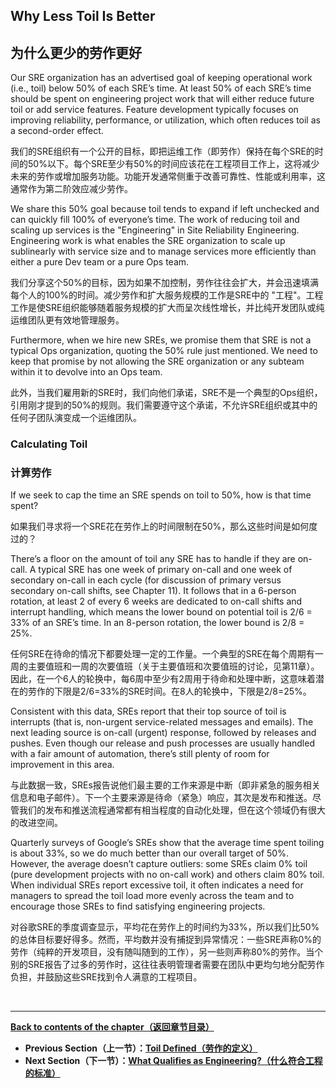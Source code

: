 ## **Why Less Toil Is Better**

## **为什么更少的劳作更好**

Our SRE organization has an advertised goal of keeping operational work (i.e., toil) below 50% of each SRE’s time. At least 50% of each SRE’s time should be spent on engineering project work that will either reduce future toil or add service features. Feature development typically focuses on improving reliability, performance, or utilization, which often reduces toil as a second-order effect.

我们的SRE组织有一个公开的目标，即把运维工作（即劳作）保持在每个SRE的时间的50%以下。每个SRE至少有50%的时间应该花在工程项目工作上，这将减少未来的劳作或增加服务功能。功能开发通常侧重于改善可靠性、性能或利用率，这通常作为第二阶效应减少劳作。

We share this 50% goal because toil tends to expand if left unchecked and can quickly fill 100% of everyone’s time. The work of reducing toil and scaling up services is the "Engineering" in Site Reliability Engineering. Engineering work is what enables the SRE organization to scale up sublinearly with service size and to manage services more efficiently than either a pure Dev team or a pure Ops team.

我们分享这个50%的目标，因为如果不加控制，劳作往往会扩大，并会迅速填满每个人的100%的时间。减少劳作和扩大服务规模的工作是SRE中的 "工程"。工程工作是使SRE组织能够随着服务规模的扩大而呈次线性增长，并比纯开发团队或纯运维团队更有效地管理服务。

Furthermore, when we hire new SREs, we promise them that SRE is not a typical Ops organization, quoting the 50% rule just mentioned. We need to keep that promise by not allowing the SRE organization or any subteam within it to devolve into an Ops team.

此外，当我们雇用新的SRE时，我们向他们承诺，SRE不是一个典型的Ops组织，引用刚才提到的50%的规则。我们需要遵守这个承诺，不允许SRE组织或其中的任何子团队演变成一个运维团队。

### **Calculating Toil**

### **计算劳作**

If we seek to cap the time an SRE spends on toil to 50%, how is that time spent?

如果我们寻求将一个SRE花在劳作上的时间限制在50%，那么这些时间是如何度过的？

There’s a floor on the amount of toil any SRE has to handle if they are on-call. A typical SRE has one week of primary on-call and one week of secondary on-call in each cycle (for discussion of primary versus secondary on-call shifts, see Chapter 11). It follows that in a 6-person rotation, at least 2 of every 6 weeks are dedicated to on-call shifts and interrupt handling, which means the lower bound on potential toil is 2/6 = 33% of an SRE’s time. In an 8-person rotation, the lower bound is 2/8 = 25%.

任何SRE在待命的情况下都要处理一定的工作量。一个典型的SRE在每个周期有一周的主要值班和一周的次要值班（关于主要值班和次要值班的讨论，见第11章）。因此，在一个6人的轮换中，每6周中至少有2周用于待命和处理中断，这意味着潜在的劳作的下限是2/6=33%的SRE时间。在8人的轮换中，下限是2/8=25%。

Consistent with this data, SREs report that their top source of toil is interrupts (that is, non-urgent service-related messages and emails). The next leading source is on-call (urgent) response, followed by releases and pushes. Even though our release and push processes are usually handled with a fair amount of automation, there’s still plenty of room for improvement in this area.

与此数据一致，SREs报告说他们最主要的工作来源是中断（即非紧急的服务相关信息和电子邮件）。下一个主要来源是待命（紧急）响应，其次是发布和推送。尽管我们的发布和推送流程通常都有相当程度的自动化处理，但在这个领域仍有很大的改进空间。

Quarterly surveys of Google’s SREs show that the average time spent toiling is about 33%, so we do much better than our overall target of 50%. However, the average doesn’t capture outliers: some SREs claim 0% toil (pure development projects with no on-call work) and others claim 80% toil. When individual SREs report excessive toil, it often indicates a need for managers to spread the toil load more evenly across the team and to encourage those SREs to find satisfying engineering projects.

对谷歌SRE的季度调查显示，平均花在劳作上的时间约为33%，所以我们比50%的总体目标要好得多。然而，平均数并没有捕捉到异常情况：一些SRE声称0%的劳作（纯粹的开发项目，没有随叫随到的工作），另一些则声称80%的劳作。当个别的SRE报告了过多的劳作时，这往往表明管理者需要在团队中更均匀地分配劳作负担，并鼓励这些SRE找到令人满意的工程项目。

<br>

---

**[Back to contents of the chapter（返回章节目录）](eliminating_toil.md)**

* **Previous Section（上一节）：[Toil Defined（劳作的定义）](toil_defined.md)**
* **Next Section（下一节）：[What Qualifies as Engineering?（什么符合工程的标准）](what_qualifies_as_engineering.md)**
